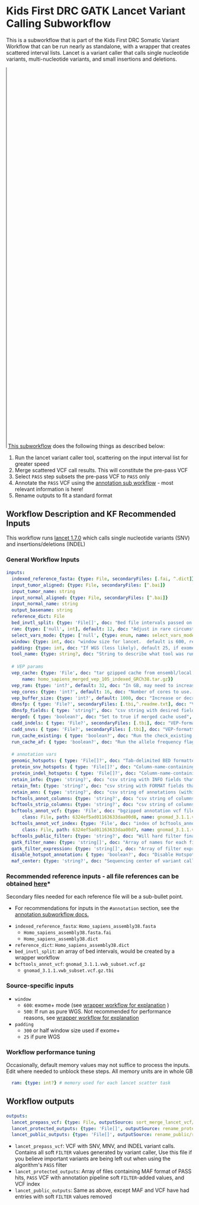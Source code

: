# Kids First DRC GATK Lancet Variant Calling Subworkflow
This is a subworkflow that is part of the Kids First DRC Somatic Variant Workflow that can be run nearly as standalone, with a wrapper that creates scattered interval lists.
Lancet is a variant caller that calls single nucleotide variants, multi-nucleotide variants, and small insertions and deletions.

![Lancet workflow diagram](../docs/kfdrc_lancet_sub_wf.cwl.png)
[This subworkflow](../sub_workflows/kfdrc_lancet_sub_wf.cwl) does the following things as described below:

1. Run the lancet variant caller tool, scattering on the input interval list for greater speed
1. Merge scattered VCF call results. This will constitute the pre-pass VCF
1. Select `PASS` step subsets the pre-pass VCF to `PASS` only
1. Annotate the `PASS` VCF using the [annotation sub workflow](kfdrc_annotation_subworkflow.md) - most relevant information is here!
1. Rename outputs to fit a standard format

## Workflow Description and KF Recommended Inputs
This workflow runs [lancet 1.7.0](https://github.com/nygenome/lancet/tree/v1.0.7) which calls single nucleotide variants (SNV) and insertions/deletions (INDEL)

### General Workflow Inputs
```yaml
inputs:
  indexed_reference_fasta: {type: File, secondaryFiles: [.fai, ^.dict]}
  input_tumor_aligned: {type: File, secondaryFiles: [^.bai]}
  input_tumor_name: string
  input_normal_aligned: {type: File, secondaryFiles: [^.bai]}
  input_normal_name: string
  output_basename: string
  reference_dict: File
  bed_invtl_split: {type: 'File[]', doc: "Bed file intervals passed on from and outside pre-processing step"}
  ram: {type: ['null', int], default: 12, doc: "Adjust in rare circumstances in which 12 GB is not enough."}
  select_vars_mode: {type: ['null', {type: enum, name: select_vars_mode, symbols: ["gatk", "grep"]}], doc: "Choose 'gatk' for SelectVariants tool, or 'grep' for grep expression", default: "gatk"}
  window: {type: int, doc: "window size for lancet.  default is 600, recommend 500 for WGS, 600 for exome+"}
  padding: {type: int, doc: "If WGS (less likely), default 25, if exome+, recommend half window size"}
  tool_name: {type: string?, doc: "String to describe what tool was run as part of file name", default: "lancet_somatic"}

  # VEP params
  vep_cache: {type: 'File', doc: "tar gzipped cache from ensembl/local converted cache",  "sbg:suggestedValue": {class: File, path: 6332f8e47535110eb79c794f,
      name: homo_sapiens_merged_vep_105_indexed_GRCh38.tar.gz}}
  vep_ram: {type: 'int?', default: 32, doc: "In GB, may need to increase this value depending on the size/complexity of input"}
  vep_cores: {type: 'int?', default: 16, doc: "Number of cores to use. May need to increase for really large inputs"}
  vep_buffer_size: {type: 'int?', default: 1000, doc: "Increase or decrease to balance speed and memory usage"}
  dbnsfp: { type: 'File?', secondaryFiles: [.tbi,^.readme.txt], doc: "VEP-formatted plugin file, index, and readme file containing dbNSFP annotations" }
  dbnsfp_fields: { type: 'string?', doc: "csv string with desired fields to annotate. Use ALL to grab all"}
  merged: { type: 'boolean?', doc: "Set to true if merged cache used", default: true }
  cadd_indels: { type: 'File?', secondaryFiles: [.tbi], doc: "VEP-formatted plugin file and index containing CADD indel annotations" }
  cadd_snvs: { type: 'File?', secondaryFiles: [.tbi], doc: "VEP-formatted plugin file and index containing CADD SNV annotations" }
  run_cache_existing: { type: 'boolean?', doc: "Run the check_existing flag for cache" }
  run_cache_af: { type: 'boolean?', doc: "Run the allele frequency flags for cache" }

  # annotation vars
  genomic_hotspots: { type: 'File[]?', doc: "Tab-delimited BED formatted file(s) containing hg38 genomic positions corresponding to hotspots", "sbg:suggestedValue": [{class: File, path: 607713829360f10e3982a423, name: tert.bed}] }
  protein_snv_hotspots: { type: 'File[]?', doc: "Column-name-containing, tab-delimited file(s) containing protein names and amino acid positions corresponding to hotspots", "sbg:suggestedValue": [{class: File, path: 607713829360f10e3982a426, name: protein_snv_cancer_hotspots_v2.tsv}] }
  protein_indel_hotspots: { type: 'File[]?', doc: "Column-name-containing, tab-delimited file(s) containing protein names and amino acid position ranges corresponding to hotspots", "sbg:suggestedValue": [{class: File, path: 607713829360f10e3982a424, name: protein_indel_cancer_hotspots_v2.tsv}] }
  retain_info: {type: 'string?', doc: "csv string with INFO fields that you want to keep", default: "gnomad_3_1_1_AC,gnomad_3_1_1_AN,gnomad_3_1_1_AF,gnomad_3_1_1_nhomalt,gnomad_3_1_1_AC_popmax,gnomad_3_1_1_AN_popmax,gnomad_3_1_1_AF_popmax,gnomad_3_1_1_nhomalt_popmax,gnomad_3_1_1_AC_controls_and_biobanks,gnomad_3_1_1_AN_controls_and_biobanks,gnomad_3_1_1_AF_controls_and_biobanks,gnomad_3_1_1_AF_non_cancer,gnomad_3_1_1_primate_ai_score,gnomad_3_1_1_splice_ai_consequence,MBQ,TLOD,HotSpotAllele"}
  retain_fmt: {type: 'string?', doc: "csv string with FORMAT fields that you want to keep"}
  retain_ann: { type: 'string?', doc: "csv string of annotations (within the VEP CSQ/ANN) to retain as extra columns in MAF", default: "HGVSg" }
  bcftools_annot_columns: {type: 'string?', doc: "csv string of columns from annotation to port into the input vcf, i.e INFO/AF", default: "INFO/gnomad_3_1_1_AC:=INFO/AC,INFO/gnomad_3_1_1_AN:=INFO/AN,INFO/gnomad_3_1_1_AF:=INFO/AF,INFO/gnomad_3_1_1_nhomalt:=INFO/nhomalt,INFO/gnomad_3_1_1_AC_popmax:=INFO/AC_popmax,INFO/gnomad_3_1_1_AN_popmax:=INFO/AN_popmax,INFO/gnomad_3_1_1_AF_popmax:=INFO/AF_popmax,INFO/gnomad_3_1_1_nhomalt_popmax:=INFO/nhomalt_popmax,INFO/gnomad_3_1_1_AC_controls_and_biobanks:=INFO/AC_controls_and_biobanks,INFO/gnomad_3_1_1_AN_controls_and_biobanks:=INFO/AN_controls_and_biobanks,INFO/gnomad_3_1_1_AF_controls_and_biobanks:=INFO/AF_controls_and_biobanks,INFO/gnomad_3_1_1_AF_non_cancer:=INFO/AF_non_cancer,INFO/gnomad_3_1_1_primate_ai_score:=INFO/primate_ai_score,INFO/gnomad_3_1_1_splice_ai_consequence:=INFO/splice_ai_consequence"}
  bcftools_strip_columns: {type: 'string?', doc: "csv string of columns to strip if needed to avoid conflict, i.e INFO/AF"}
  bcftools_annot_vcf: {type: 'File', doc: "bgzipped annotation vcf file", "sbg:suggestedValue": {
      class: File, path: 6324ef5ad01163633daa00d8, name: gnomad_3.1.1.vwb_subset.vcf.gz}}
  bcftools_annot_vcf_index: {type: 'File', doc: "index of bcftools_annot_vcf", "sbg:suggestedValue": {
      class: File, path: 6324ef5ad01163633daa00d7, name: gnomad_3.1.1.vwb_subset.vcf.gz.tbi}}
  bcftools_public_filter: {type: 'string?', doc: "Will hard filter final result to create a public version", default: FILTER="PASS"|INFO/HotSpotAllele=1}
  gatk_filter_name: {type: 'string[]', doc: "Array of names for each filter tag to add, recommend: [\"NORM_DP_LOW\", \"GNOMAD_AF_HIGH\"]"}
  gatk_filter_expression: {type: 'string[]', doc: "Array of filter expressions to establish criteria to tag variants with. See https://gatk.broadinstitute.org/hc/en-us/articles/360036730071-VariantFiltration, recommend: \"vc.getGenotype('\" + inputs.input_normal_name + \"').getDP() <= 7\"), \"gnomad_3_1_1_AF > 0.001\"]"}
  disable_hotspot_annotation: { type: 'boolean?', doc: "Disable Hotspot Annotation and skip this task.", default: false }
  maf_center: {type: 'string?', doc: "Sequencing center of variant called", default: "."}
```
### Recommended reference inputs - all file references can be obtained [here](https://cavatica.sbgenomics.com/u/kfdrc-harmonization/kf-references/)*
Secondary files needed for each reference file will be a sub-bullet point.
* For recommendations for inputs in the `#annotation` section, see the [annotation subworkflow docs.](../docs/kfdrc_annotation_subworkflow.md)
 - `indexed_reference_fasta`: `Homo_sapiens_assembly38.fasta`
   - `Homo_sapiens_assembly38.fasta.fai`
   - `Homo_sapiens_assembly38.dict`
 - `reference_dict`: `Homo_sapiens_assembly38.dict`
 - `bed_invtl_split`: an array of bed intervals, would be created by a wrapper workflow
 - `bcftools_annot_vcf`: `gnomad_3.1.1.vwb_subset.vcf.gz`
   - `gnomad_3.1.1.vwb_subset.vcf.gz.tbi`

### Source-specific inputs
 - `window`
   - `600`: exome+ mode (see [wrapper workflow for explanation](../docs/kfdrc_lancet_standalone_wf.md#extended_use_case) )
   - `500`: If run as pure WGS. Not recommended for performance reasons, see [wrapper workflow for explanation](../docs/kfdrc_lancet_standalone_wf.md#extended_use_case)
 - `padding`
   - `300` or half window size used if exome+
   - `25` if pure WGS
### Workflow performance tuning
Occasionally, default memory values may not suffice to process the inputs.
Edit where needed to unblock these steps.
All memory units are in whole GB
```yaml
  ram: {type: int?} # memory used for each lancet scatter task
```
## Workflow outputs
```yaml
outputs:
  lancet_prepass_vcf: {type: File, outputSource: sort_merge_lancet_vcf/merged_vcf}
  lancet_protected_outputs: {type: 'File[]', outputSource: rename_protected/renamed_files}
  lancet_public_outputs: {type: 'File[]', outputSource: rename_public/renamed_files}
```

 - `lancet_prepass_vcf`: VCF with SNV, MNV, and INDEL variant calls. Contains all soft `FILTER` values generated by variant caller, Use this file if you believe important variants are being left out when using the algorithm's `PASS` filter
 - `lancet_protected_outputs`: Array of files containing MAF format of PASS hits, `PASS` VCF with annotation pipeline soft `FILTER`-added values, and VCF index
 - `lancet_public_outputs`: Same as above, except MAF and VCF have had entries with soft `FILTER` values removed
